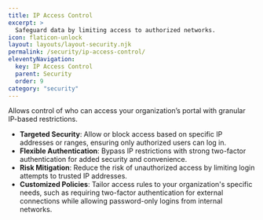 ```yaml
---
title: IP Access Control
excerpt: >
  Safeguard data by limiting access to authorized networks.
icon: flaticon-unlock
layout: layouts/layout-security.njk
permalink: /security/ip-access-control/
eleventyNavigation:
  key: IP Access Control
  parent: Security
  order: 9
category: "security"
---
```


Allows control of who can access your organization’s portal with granular IP-based restrictions.

- **Targeted Security**: Allow or block access based on specific IP addresses or ranges, ensuring only authorized users can log in.
- **Flexible Authentication**: Bypass IP restrictions with strong two-factor authentication for added security and convenience.
- **Risk Mitigation**: Reduce the risk of unauthorized access by limiting login attempts to trusted IP addresses.
- **Customized Policies**: Tailor access rules to your organization's specific needs, such as requiring two-factor authentication for external connections while allowing password-only logins from internal networks.